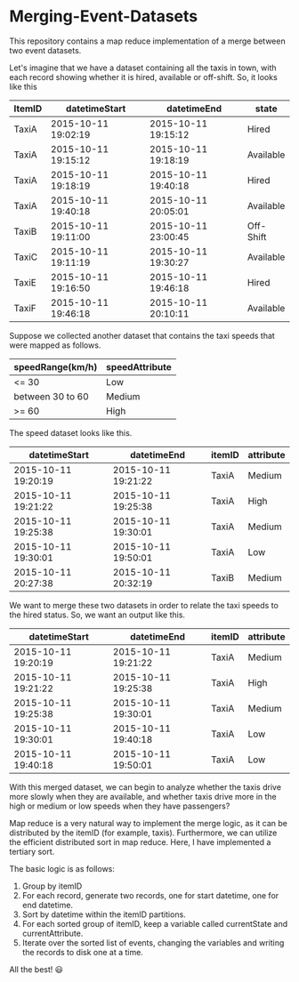 # Merging-Event-Datasets
This repository contains a map reduce implementation of a merge between two event datasets.

Let's imagine that we have a dataset containing all the taxis in town, with each record showing whether it is hired, available or off-shift. So, it looks like this

ItemID | datetimeStart | datetimeEnd | state
------ | ------------- | ----------- | -----
TaxiA | 2015-10-11 19:02:19 | 2015-10-11 19:15:12 | Hired
TaxiA | 2015-10-11 19:15:12 | 2015-10-11 19:18:19 | Available
TaxiA | 2015-10-11 19:18:19 | 2015-10-11 19:40:18 | Hired
TaxiA | 2015-10-11 19:40:18 | 2015-10-11 20:05:01 | Available
TaxiB | 2015-10-11 19:11:00 | 2015-10-11 23:00:45 | Off-Shift
TaxiC | 2015-10-11 19:11:19 | 2015-10-11 19:30:27 | Available
TaxiE | 2015-10-11 19:16:50 | 2015-10-11 19:46:18 | Hired
TaxiF | 2015-10-11 19:46:18 | 2015-10-11 20:10:11 | Available


Suppose we collected another dataset that contains the taxi speeds that were mapped as follows.

speedRange(km/h) | speedAttribute
---------------- | --------------
<= 30 | Low
between 30 to 60 | Medium
>= 60 | High

The speed dataset looks like this.

datetimeStart | datetimeEnd | itemID | attribute
------------- | ----------- | ------ | ---------
2015-10-11 19:20:19 | 2015-10-11 19:21:22 | TaxiA | Medium
2015-10-11 19:21:22 | 2015-10-11 19:25:38 | TaxiA | High
2015-10-11 19:25:38 | 2015-10-11 19:30:01 | TaxiA | Medium
2015-10-11 19:30:01 | 2015-10-11 19:50:01 | TaxiA | Low
2015-10-11 20:27:38 | 2015-10-11 20:32:19 | TaxiB | Medium


We want to merge these two datasets in order to relate the taxi speeds to the hired status. So, we want an output like this.

datetimeStart | datetimeEnd | itemID | attribute
------------- | ----------- | ------ | ---------
2015-10-11 19:20:19 | 2015-10-11 19:21:22 | TaxiA | Medium | Hired
2015-10-11 19:21:22 | 2015-10-11 19:25:38 | TaxiA | High | Hired
2015-10-11 19:25:38 | 2015-10-11 19:30:01 | TaxiA | Medium | Hired
2015-10-11 19:30:01 | 2015-10-11 19:40:18 | TaxiA | Low | Hired
2015-10-11 19:40:18 | 2015-10-11 19:50:01 | TaxiA | Low | Available


With this merged dataset, we can begin to analyze whether the taxis drive more slowly when they are available, and whether taxis drive more in the high or medium or low speeds when they have passengers? 


Map reduce is a very natural way to implement the merge logic, as it can be distributed by the itemID (for example, taxis).
Furthermore, we can utilize the efficient distributed sort in map reduce. Here, I have implemented a tertiary sort. 

The basic logic is as follows:

1.  Group by itemID
2.  For each record, generate two records, one for start datetime, one for end datetime. 
3.  Sort by datetime within the itemID partitions.
4.  For each sorted group of itemID, keep a variable called currentState and currentAttribute.
5.  Iterate over the sorted list of events, changing the variables and writing the records to disk one at a time.

All the best! :smiley:
